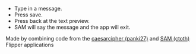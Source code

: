 - Type in a message. 
- Press save. 
- Press back at the text preview. 
- SAM will say the message and the app will exit.

Made by combining code from the [caesarcipher (panki27)](https://github.com/panki27/caesar-cipher) and [SAM (ctoth)](https://github.com/ctoth/SAM) Flipper applications
